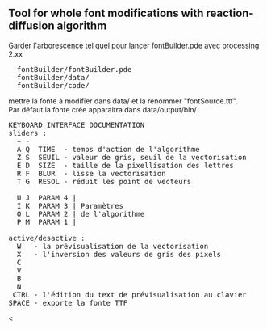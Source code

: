 
<h2> Tool for whole font modifications with reaction-diffusion algorithm</h2>

Garder l'arborescence tel quel pour lancer fontBuilder.pde avec processing 2.xx 

<pre>
  fontBuilder/fontBuilder.pde
  fontBuilder/data/
  fontBuilder/code/
</pre>

mettre la fonte à modifier dans data/ et la renommer "fontSource.ttf".
<br/>
Par défaut la fonte crée apparaitra dans data/output/bin/

<pre>
KEYBOARD INTERFACE DOCUMENTATION
sliders :    
  + - 
  A Q  TIME  - temps d'action de l'algorithme
  Z S  SEUIL - valeur de gris, seuil de la vectorisation
  E D  SIZE  - taille de la pixellisation des lettres
  R F  BLUR  - lisse la vectorisation
  T G  RESOL - réduit les point de vecteurs
 
  U J  PARAM 4 |
  I K  PARAM 3 | Paramètres
  O L  PARAM 2 | de l'algorithme
  P M  PARAM 1 |

active/desactive :
  W   - la prévisualisation de la vectorisation
  X   - l'inversion des valeurs de gris des pixels
  C
  V
  B
  N
 CTRL - l'édition du text de prévisualisation au clavier
SPACE - exporte la fonte TTF
</pre><
